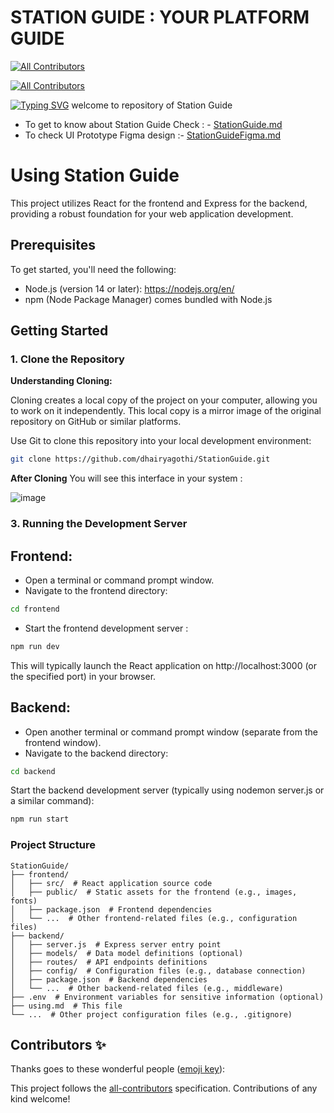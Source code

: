 # STATION GUIDE : YOUR PLATFORM GUIDE 
<!-- ALL-CONTRIBUTORS-BADGE:START - Do not remove or modify this section -->
[![All Contributors](https://img.shields.io/badge/all_contributors-0-orange.svg?style=flat-square)](#contributors-)
<!-- ALL-CONTRIBUTORS-BADGE:END -->
<!-- ALL-CONTRIBUTORS-BADGE:START - Do not remove or modify this section -->
[![All Contributors](https://img.shields.io/badge/all_contributors-0-orange.svg?style=flat-square)](#contributors-)
<!-- ALL-CONTRIBUTORS-BADGE:END -->

<a href="[https://github.com/Dhairyagoth](https://github.com/dhairyagothi)i"><img src="https://readme-typing-svg.demolab.com?font=Fira+Code&pause=1000&color=DEF72C&random=false&center=false &width=1000&lines=Station Saarthi %2C+Your+Platform+Guide" alt="Typing SVG" /></a>
welcome to repository of Station Guide 

- To get to know about Station Guide Check : - [StationGuide.md](https://github.com/dhairyagothi/StationGuide/blob/f2d4795cf3d3c57ffafb6ce007f47173d7010b1e/StationGuide.md)
- To check UI Prototype Figma design :- [StationGuideFigma.md](https://github.com/dhairyagothi/StationGuide/blob/f2d4795cf3d3c57ffafb6ce007f47173d7010b1e/StationGuideFigma.md)

# Using Station Guide

This project utilizes React for the frontend and Express for the backend, providing a robust foundation for your web application development.

## Prerequisites

To get started, you'll need the following:

- Node.js (version 14 or later): https://nodejs.org/en/
- npm (Node Package Manager) comes bundled with Node.js

## Getting Started


### 1. Clone the Repository


**Understanding Cloning:**

Cloning creates a local copy of the project on your computer, allowing you to work on it independently. This local copy is a mirror image of the original repository on GitHub or similar platforms.


Use Git to clone this repository into your local development environment:

```bash
git clone https://github.com/dhairyagothi/StationGuide.git
```

**After Cloning**
You will see this interface in your system :

![image](https://github.com/user-attachments/assets/20961ae0-2d63-45e7-9aa4-9adc01fcc4d0)



### 3. Running the Development Server

## Frontend:

- Open a terminal or command prompt window.
- Navigate to the frontend directory:
```Bash
cd frontend
```
- Start the frontend development server :
```Bash
npm run dev
```

This will typically launch the React application on http://localhost:3000 (or the specified port) in your browser.

## Backend:

- Open another terminal or command prompt window (separate from the frontend window).
- Navigate to the backend directory:
```Bash
cd backend
```

Start the backend development server (typically using nodemon server.js or a similar command):
```Bash
npm run start
```


### Project Structure 
```
StationGuide/
├── frontend/
│   ├── src/  # React application source code
│   ├── public/  # Static assets for the frontend (e.g., images, fonts)
│   ├── package.json  # Frontend dependencies
│   └── ...  # Other frontend-related files (e.g., configuration files)
├── backend/
│   ├── server.js  # Express server entry point
│   ├── models/  # Data model definitions (optional)
│   ├── routes/  # API endpoints definitions
│   ├── config/  # Configuration files (e.g., database connection)
│   ├── package.json  # Backend dependencies
│   └── ...  # Other backend-related files (e.g., middleware)
├── .env  # Environment variables for sensitive information (optional)
├── using.md  # This file
└── ...  # Other project configuration files (e.g., .gitignore)
```




## Contributors ✨

Thanks goes to these wonderful people ([emoji key](https://allcontributors.org/docs/en/emoji-key)):

<!-- ALL-CONTRIBUTORS-LIST:START - Do not remove or modify this section -->
<!-- prettier-ignore-start -->
<!-- markdownlint-disable -->
<!-- markdownlint-restore -->
<!-- prettier-ignore-end -->
<!-- ALL-CONTRIBUTORS-LIST:END -->

This project follows the [all-contributors](https://github.com/all-contributors/all-contributors) specification. Contributions of any kind welcome!
